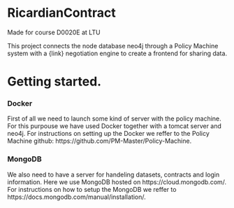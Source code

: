 # RicardianContract
Made for course D0020E at LTU

This project connects the node database neo4j through a Policy Machine system
with a {link} negotiation engine to create a frontend for sharing data.

<h1>Getting started.</h1>

<h3>Docker</h3>
First of all we need to launch some kind of server with the policy machine. For this purpouse we have used Docker together with a tomcat server and neo4j.
For instructions on setting up the Docker we reffer to the Policy Machine github: https://github.com/PM-Master/Policy-Machine.

<h3>MongoDB</h3>
We also need to have a server for handeling datasets, contracts and login information. Here we use MongoDB hosted on https://cloud.mongodb.com/. For instructions on how to setup the MongoDB we reffer to https://docs.mongodb.com/manual/installation/.


